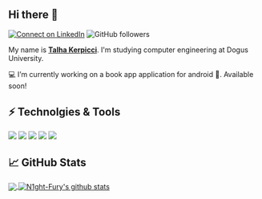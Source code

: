 ## Hi there 👋

[![Connect on LinkedIn](https://img.shields.io/badge/--linkedin?label=LinkedIn&logo=LinkedIn&style=social)](https://www.linkedin.com/in/talha-kerpicci-b75a91170/)
![GitHub followers](https://img.shields.io/github/followers/N1ght-Fury?style=social)

My name is **[Talha Kerpicci](https://www.talhakerpicci.com/)**. I'm studying computer engineering at Dogus University. 

💻 I’m currently working on a book app application for android 📱. Available soon!

## ⚡ Technolgies & Tools
<!--![](https://img.shields.io/badge/OS-Linux-informational?style=flat&logo=Linux&logoColor=white&color=26A65B)-->
![](https://img.shields.io/badge/Editor-VS_Code-informational?style=flat&logo=Visual-Studio-Code&logoColor=white&color=26A65B)
![](https://img.shields.io/badge/Code-Python-informational?style=flat&logo=Python&logoColor=white&color=26A65B)
![](https://img.shields.io/badge/Code-Flutter-informational?style=flat&logo=Flutter&logoColor=white&color=26A65B)
![](https://img.shields.io/badge/Code-C_Sharp-informational?style=flat&logo=C-Sharp&logoColor=white&color=26A65B)
![](https://img.shields.io/badge/Browser-Firefox-informational?style=flat&logo=Firefox-Browser&logoColor=white&color=26A65B)

## 📈 GitHub Stats

<a href="https://github.com/N1ght-Fury/N1ght-Fury">
  <img align="center" src="https://github-readme-stats.vercel.app/api/top-langs/?username=N1ght-Fury&hide=shell,java&theme=dark&hide_langs_below=1" />
</a>
<a href="https://github.com/N1ght-Fury/N1ght-Fury">
  <img align="center" src="https://github-readme-stats.vercel.app/api?username=N1ght-Fury&show_icons=true&theme=radical&line_height=27&title_color=fff&icon_color=79ff97&text_color=9f9f9f&bg_color=151515" alt="N1ght-Fury's github stats" />
</a>



<!--
**N1ght-Fury/N1ght-Fury** is a ✨ _special_ ✨ repository because its `README.md` (this file) appears on your GitHub profile.

Here are some ideas to get you started:

-  ...
- 🌱 I’m currently learning ...
- 👯 I’m looking to collaborate on ...
- 🤔 I’m looking for help with ...
- 💬 Ask me about ...
- 📫 How to reach me: ...
- 😄 Pronouns: ...
- ⚡ Fun fact: ...
- 🔧
-->

